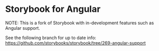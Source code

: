 # Storybook for Angular

NOTE: This is a fork of Storybook with in-development features such as Angular support.

See the following branch for up to date info:
https://github.com/storybooks/storybook/tree/269-angular-support